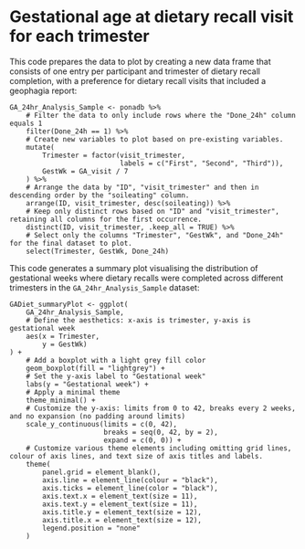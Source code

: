 # Gestational age at dietary recall visit for each trimester

This code prepares the data to plot by creating a new data frame that consists of one entry per participant and trimester of dietary recall completion, with a preference for dietary recall visits that included a geophagia report:

```{r}
GA_24hr_Analysis_Sample <- ponadb %>% 
    # Filter the data to only include rows where the "Done_24h" column equals 1
    filter(Done_24h == 1) %>%
    # Create new variables to plot based on pre-existing variables.
    mutate(
        Trimester = factor(visit_trimester, 
                           labels = c("First", "Second", "Third")),
        GestWk = GA_visit / 7
    ) %>%
    # Arrange the data by "ID", "visit_trimester" and then in descending order by the "soileating" column.
    arrange(ID, visit_trimester, desc(soileating)) %>%
    # Keep only distinct rows based on "ID" and "visit_trimester", retaining all columns for the first occurrence.
    distinct(ID, visit_trimester, .keep_all = TRUE) %>%
    # Select only the columns "Trimester", "GestWk", and "Done_24h" for the final dataset to plot. 
    select(Trimester, GestWk, Done_24h)

```

This code generates a summary plot visualising the distribution of gestational weeks where dietary recalls were completed across different trimesters in the `GA_24hr_Analysis_Sample` dataset:

```{r}
GADiet_summaryPlot <- ggplot(
    GA_24hr_Analysis_Sample,
    # Define the aesthetics: x-axis is trimester, y-axis is gestational week
    aes(x = Trimester,
        y = GestWk)
) +
    # Add a boxplot with a light grey fill color
    geom_boxplot(fill = "lightgrey") +
    # Set the y-axis label to "Gestational week"
    labs(y = "Gestational week") +
    # Apply a minimal theme
    theme_minimal() +
    # Customize the y-axis: limits from 0 to 42, breaks every 2 weeks, and no expansion (no padding around limits)
    scale_y_continuous(limits = c(0, 42),
                       breaks = seq(0, 42, by = 2),
                       expand = c(0, 0)) +
    # Customize various theme elements including omitting grid lines, colour of axis lines, and text size of axis titles and labels.
    theme(
        panel.grid = element_blank(),
        axis.line = element_line(colour = "black"),
        axis.ticks = element_line(color = "black"),
        axis.text.x = element_text(size = 11),
        axis.text.y = element_text(size = 11),
        axis.title.y = element_text(size = 12),
        axis.title.x = element_text(size = 12),
        legend.position = "none"
    )

```

